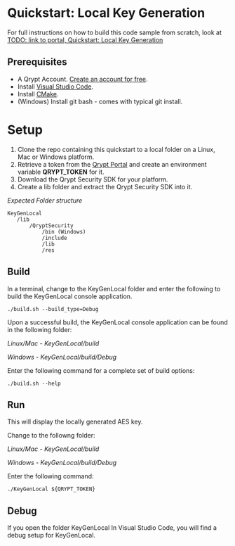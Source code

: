 # Quickstart: Local Key Generation
For full instructions on how to build this code sample from scratch, look at [TODO: link to portal, Quickstart: Local Key Generation]()

## Prerequisites
- A Qrypt Account. [Create an account for free](https://portal.qrypt.com/).
- Install [Visual Studio Code](https://code.visualstudio.com/).
- Install [CMake](https://cmake.org/).
- (Windows) Install git bash - comes with typical git install.

# Setup
1. Clone the repo containing this quickstart to a local folder on a Linux, Mac or Windows platform.
1. Retrieve a token from the [Qrypt Portal](https://portal.qrypt.com/) and create an environment variable **QRYPT_TOKEN** for it.
1. Download the Qrypt Security SDK for your platform.
1. Create a lib folder and extract the Qrypt Security SDK into it.

*Expected Folder structure*

    KeyGenLocal
       /lib
           /QryptSecurity
               /bin (Windows)
               /include
               /lib
               /res

## Build
In a terminal, change to the KeyGenLocal folder and enter the following to build the KeyGenLocal console application.

    ./build.sh --build_type=Debug

Upon a successful build, the KeyGenLocal console application can be found in the following folder:

*Linux/Mac - KeyGenLocal/build*

*Windows - KeyGenLocal/build/Debug* 

Enter the following command for a complete set of build options:

    ./build.sh --help

## Run
This will display the locally generated AES key.

Change to the followng folder:

*Linux/Mac - KeyGenLocal/build*

*Windows - KeyGenLocal/build/Debug* 

Enter the following command:

    ./KeyGenLocal ${QRYPT_TOKEN}
 
## Debug
If you open the folder KeyGenLocal In Visual Studio Code, you will find a debug setup for KeyGenLocal.

